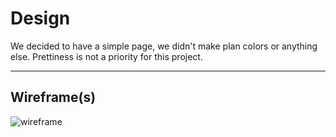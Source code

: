 # Design

We decided to have a simple page, we didn't make plan colors or anything else.
Prettiness is not a priority for this project.

---

## Wireframe(s)

![wireframe](./wireframe1.png)
